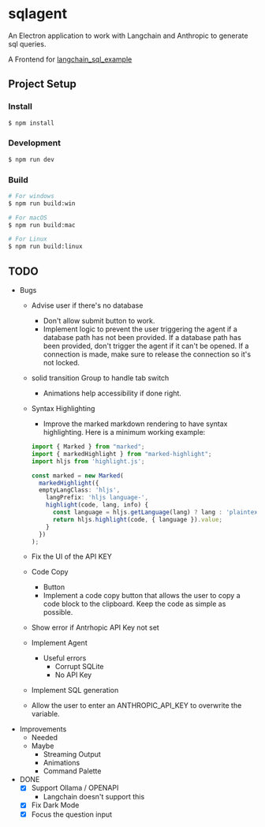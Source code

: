 # sqlagent

An Electron application to work with Langchain and Anthropic to generate sql queries.

A Frontend for [langchain_sql_example](https://github.com/RyanGreenup/langchain_sql_example)

## Project Setup

### Install

```bash
$ npm install
```

### Development

```bash
$ npm run dev
```

### Build

```bash
# For windows
$ npm run build:win

# For macOS
$ npm run build:mac

# For Linux
$ npm run build:linux
```

## TODO

- Bugs
  - Advise user if there's no database
    - Don't allow submit button to work.
    - Implement logic to prevent the user triggering the agent if a database path has not been provided. If a database path has been provided, don't trigger the agent if it can't be opened. If a connection is made, make sure to release the connection so it's not locked.
  - solid transition Group to handle tab switch
    - Animations help accessibility if done right.
  - Syntax Highlighting
      - Improve the marked markdown rendering to have syntax highlighting. Here is a minimum working example:

      ```ts
      import { Marked } from "marked";
      import { markedHighlight } from "marked-highlight";
      import hljs from 'highlight.js';

      const marked = new Marked(
        markedHighlight({
        emptyLangClass: 'hljs',
          langPrefix: 'hljs language-',
          highlight(code, lang, info) {
            const language = hljs.getLanguage(lang) ? lang : 'plaintext';
            return hljs.highlight(code, { language }).value;
          }
        })
      );

      ```


  - Fix the UI of the API KEY
  - Code Copy
    - Button
    - Implement a code copy button that allows the user to copy a code block to the clipboard. Keep the code as simple as possible.
  - Show error if Antrhopic API Key not set
  - Implement Agent
    - Useful errors
      - Corrupt SQLite
      - No API Key
  - Implement SQL generation
  - Allow the user to enter an ANTHROPIC_API_KEY to overwrite the variable.
- Improvements
  - Needed
  - Maybe
    - Streaming Output
    - Animations
    - Command Palette
- DONE
  - [X] Support Ollama / OPENAPI
    - Langchain doesn't support this
  - [X] Fix Dark Mode
  - [X] Focus the question input
